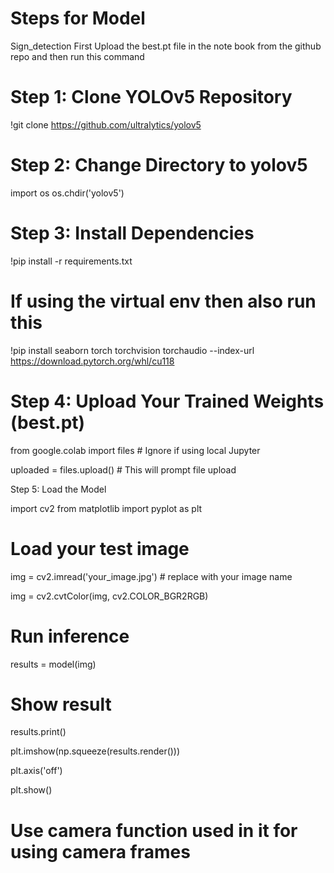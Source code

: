 # Steps for Model 
Sign_detection
First Upload the best.pt file in the note book from the github repo and then run this command 

# Step 1: Clone YOLOv5 Repository
 
!git clone https://github.com/ultralytics/yolov5

# Step 2: Change Directory to yolov5

import os
os.chdir('yolov5')

# Step 3: Install Dependencies

!pip install -r requirements.txt

# If using the virtual env then also run this 

!pip install seaborn torch torchvision torchaudio --index-url https://download.pytorch.org/whl/cu118

# Step 4: Upload Your Trained Weights (best.pt)

from google.colab import files  # Ignore if using local Jupyter

uploaded = files.upload()       # This will prompt file upload

 Step 5: Load the Model
 
 import cv2
from matplotlib import pyplot as plt

# Load your test image
img = cv2.imread('your_image.jpg')  # replace with your image name

img = cv2.cvtColor(img, cv2.COLOR_BGR2RGB)

# Run inference
results = model(img)

# Show result
results.print()

plt.imshow(np.squeeze(results.render()))

plt.axis('off')

plt.show()

# Use camera function used in it for using camera frames 




